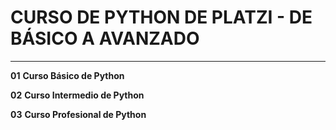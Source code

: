 # CURSO DE PYTHON DE PLATZI - DE BÁSICO A AVANZADO
---

**01** **Curso Básico de Python**

**02** **Curso Intermedio de Python**

**03** **Curso Profesional de Python**